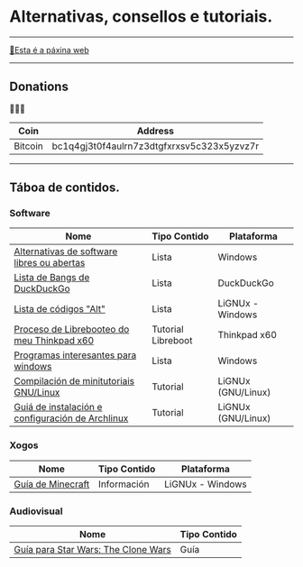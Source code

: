# Alternativas, consellos e tutoriais.
----

[📑Esta é a páxina web](https://ran-n.github.io/tutos/)

----

## Donations

🙇🙇‍♀

| Coin 			| Address 										|
| ------------ 	| ------------ 									|
| Bitcoin 		| bc1q4gj3t0f4aulrn7z3dtgfxrxsv5c323x5yzvz7r 	|

----

## Táboa de contidos.
### Software

| Nome                                                                  						| Tipo Contido       | Plataforma 	  		|
| ------------ 		                                                      						| ------------ 		 | -------------  		|
| [Alternativas de software libres ou abertas](sw/librealternativaswin.md)						| Lista 			 | Windows 		    	|
| [Lista de Bangs de DuckDuckGo](listas/bangs.md) 					                         	| Lista				 | DuckDuckGo 	  		|
| [Lista de códigos "Alt"](listas/altcodes.md)	            					              	| Lista				 | LiGNUx - Windows		|
| [Proceso de Librebooteo do meu Thinkpad x60](sw/libreboot-x60.md)        						| Tutorial Libreboot | Thinkpad x60  		|
| [Programas interesantes para windows](sw/programas-w2.md)                						| Lista              | Windows    	  		|
| [Compilación de minitutoriais GNU/Linux](sw/minitutos.md)					                	| Tutorial           | LiGNUx (GNU/Linux)   |
| [Guiá de instalación e configuración de Archlinux](sw/install_arch_linux.md)                	| Tutorial           | LiGNUx (GNU/Linux)   |

### Xogos

| Nome 												| Tipo Contido 	| Plataforma 		|
| ------------ 										| ------------ 	| ------------- 	|
| [Guía de Minecraft](xogos/minecraft/indice.md) 	| Información 	| LiGNUx - Windows 	|

### Audiovisual

| Nome                                                      | Tipo Contido       |
| ------------ 		                                        | ------------ 		 |
| [Guía para Star Wars: The Clone Wars](series/sw-cw.md) 	| Guía               |

